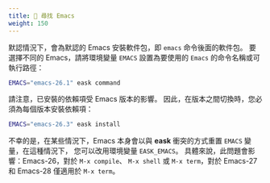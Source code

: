 ```yaml
---
title: 🔭 尋找 Emacs
weight: 150
---
```


默認情況下，會為默認的 Emacs 安裝軟件包，即 `emacs` 命令後面的軟件包。 要選擇不同的
Emacs，請將環境變量 `EMACS` 設置為要使用的 `Emacs` 的命令名稱或可執行路徑：

```sh
EMACS="emacs-26.1" eask command
```

請注意，已安裝的依賴項受 Emacs 版本的影響。 因此，在版本之間切換時，您必須為每個版本安裝依賴項：

```sh
EMACS="emacs-26.3" eask install
```

不幸的是，在某些情況下，Emacs 本身會以與 **eask** 衝突的方式重置 `EMACS` 變量，在這種情況下，
您可以改用環境變量 `EASK_EMACS`。 具體來說，此問題會影響：Emacs-26，對於 `M-x compile`、
`M-x shell` 或 `M-x term`，對於 Emacs-27 和 Emacs-28 僅適用於 `M-x term`。
